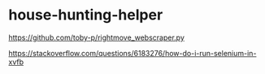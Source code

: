 # house-hunting-helper
 
https://github.com/toby-p/rightmove_webscraper.py

https://stackoverflow.com/questions/6183276/how-do-i-run-selenium-in-xvfb
